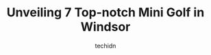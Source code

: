 ---
layout: ampstory
image: https://i0.wp.com/www.auto.or.id/wp-content/uploads/2023/06/roseland-golf-and-curling-club-0-windsor-1686324648.jpeg?resize=640,853
author: techidn
featured: false
description: Windsor, Ontario, Canada is a haven for Mini Golf enthusiasts, boasting an impressive array of 7 top-notch establishments. Whether youre a seasoned connoisseur or simply curious to explore 
title: Unveiling 7 Top-notch Mini Golf in Windsor
cover:
   title: Unveiling 7 Top-notch Mini Golf in Windsor
   subtitle: AUTO.OR.ID
   background: https://www.auto.or.id/wp-content/uploads/2023/06/roseland-golf-and-curling-club-0-windsor-1686324648.jpeg

pages: 
 - layout: thirds
   top: <h1>#1 Zap Zone Fun Center</h1>
   bottom: "<p>Spent New years eve at zapzone this year, couldnt be happier with the outcome. The staff was amazing, super helpful, polite and friendly. The pizza was delicious. All of</p>"
   background: https://www.auto.or.id/wp-content/uploads/2023/06/roseland-golf-and-curling-club-1-windsor-1686324648.jpeg
   backgroundblur: true
 - layout: thirds
   top: <h1>#2 Springz Trampoline and Amusement Park</h1>
   bottom: "<p>2411 Dougall Ave, Windsor, ON N8X 1T3, Canada</p>"
   background: https://www.auto.or.id/wp-content/uploads/2023/06/roseland-golf-and-curling-club-2-windsor-1686324649.jpeg
   cta:
      link: https://www.auto.or.id/unveiling-7-top-notch-mini-golf-in-windsor/
      text: Unveiling 7 Top-notch Mini Golf in Windsor
 - layout: thirds
   top: <h1>#3 Ambassador Golf Club</h1>
   bottom: "<p>1025 Sprucewood Ave, Windsor, ON N9J 3Z1, Canada</p>"
   background: https://images.unsplash.com/photo-1604755940678-ffbf0c1fcc37?ixlib=rb-4.0.3&ixid=MnwxMjA3fDB8MHxwaG90by1wYWdlfHx8fGVufDB8fHx8&auto=format&fit=crop&w=640&h=853&q=80
   cta:
      link: https://www.auto.or.id/unveiling-7-top-notch-mini-golf-in-windsor/
      text: Unveiling 7 Top-notch Mini Golf in Windsor
 - layout: thirds
   top: <h1>#4 Silver Tee Indoor Golf</h1>
   bottom: "<p>1360 Highway #3, Oldcastle, ON N0R 1L0, Canada</p>"
   background: https://images.unsplash.com/photo-1630019210269-d0ebeee405f0?ixlib=rb-4.0.3&ixid=MnwxMjA3fDB8MHxwaG90by1wYWdlfHx8fGVufDB8fHx8&auto=format&fit=crop&w=640&h=853&q=80
   cta:
      link: https://www.auto.or.id/unveiling-7-top-notch-mini-golf-in-windsor/
      text: Unveiling 7 Top-notch Mini Golf in Windsor
 - layout: thirds
   top: <h1>#5 Roseland Golf and Curling Club</h1>
   bottom: "<p>455 Kennedy Dr W, Windsor, ON N9G 1S8, Canada</p>"
   background: https://images.unsplash.com/photo-1574524096264-8d7e68d047f3?ixlib=rb-4.0.3&ixid=MnwxMjA3fDB8MHxwaG90by1wYWdlfHx8fGVufDB8fHx8&auto=format&fit=crop&w=640&h=853&q=80
   cta:
      link: https://www.auto.or.id/unveiling-7-top-notch-mini-golf-in-windsor/
      text: Unveiling 7 Top-notch Mini Golf in Windsor
 - layout: thirds
   top: <h1>#6 Little River Golf Course</h1>
   bottom: "<p>2861 Lauzon Rd, Windsor, ON N8T 2Z7, Canada</p>"
   background: https://images.unsplash.com/photo-1654159866298-e3c8ee93e43b?ixlib=rb-4.0.3&ixid=MnwxMjA3fDB8MHxwaG90by1wYWdlfHx8fGVufDB8fHx8&auto=format&fit=crop&w=640&h=853&q=80
   cta:
      link: https://www.auto.or.id/unveiling-7-top-notch-mini-golf-in-windsor/
      text: Unveiling 7 Top-notch Mini Golf in Windsor
 - layout: thirds
   top: <h1>#7 Tecumseh Golf Centre</h1>
   bottom: "<p>366 Manning Rd, Tecumseh, ON N8N 4W5, Canada</p>"
   background: https://images.unsplash.com/photo-1626302592077-206bbcf450ae?ixlib=rb-4.0.3&ixid=MnwxMjA3fDB8MHxwaG90by1wYWdlfHx8fGVufDB8fHx8&auto=format&fit=crop&w=640&h=853&q=80
   cta:
      link: https://www.auto.or.id/unveiling-7-top-notch-mini-golf-in-windsor/
      text: Unveiling 7 Top-notch Mini Golf in Windsor
 - layout: thirds
   middle: Continue reading...
   background: https://images.unsplash.com/photo-1637160969718-6618307797f4?ixlib=rb-4.0.3&ixid=MnwxMjA3fDB8MHxwaG90by1wYWdlfHx8fGVufDB8fHx8&auto=format&fit=crop&w=640&h=853&q=80
   cta:
      link: https://www.auto.or.id/unveiling-7-top-notch-mini-golf-in-windsor/
      text: Unveiling 7 Top-notch Mini Golf in Windsor

---